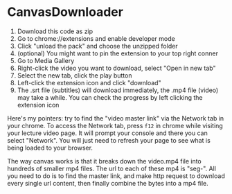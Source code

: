 ﻿# CanvasDownloader
1. Download this code as zip
2. Go to chrome://extensions and enable developer mode
3. Click "unload the pack" and choose the unzipped folder
4. (optional) You might want to pin the extension to your top right conner
5. Go to Media Gallery
6. Right-click the video you want to download, select "Open in new tab"
7. Select the new tab, click the play button
8. Left-click the extension icon and click "download"
9. The .srt file (subtitles) will download immediately, the .mp4 file (video) may take a while. You can check the progress by left clicking the extension icon

Here's my pointers: try to find the "video master link" via the Network tab in your chrome. To access the Network tab, press `f12` in chrome while visiting your lecture video page. It will prompt your console and there you can select "Network".  You will just need to refresh your page to see what is being loaded to your browser. 

The way canvas works is that it breaks down the video.mp4 file into hundreds of smaller mp4 files. The url to each of these mp4 is "<masterlink>seg-<videonumber>".  All you need to do is to find the master link, and make http request to download every single url content, then finally combine the bytes into a mp4 file.

